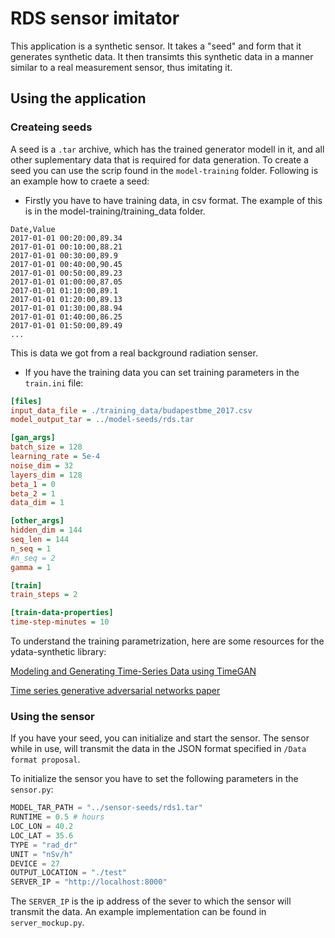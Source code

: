 # RDS sensor imitator
This application is a synthetic sensor. It takes a "seed" and form that it generates synthetic data. It then transimts this synthetic data in a manner similar to a real measurement sensor, thus imitating it. 

## Using the application
### Createing seeds
A seed is a `.tar` archive, which has the trained generator modell in it, and all other suplementary data that is required for data generation. To create a seed you can use the scrip found in the `model-training` folder. Following is an example how to craete a seed:

- Firstly you have to have training data, in csv format. The example of this is in the model-training/training_data folder.
```csv
Date,Value
2017-01-01 00:20:00,89.34
2017-01-01 00:10:00,88.21
2017-01-01 00:30:00,89.9
2017-01-01 00:40:00,90.45
2017-01-01 00:50:00,89.23
2017-01-01 01:00:00,87.05
2017-01-01 01:10:00,89.1
2017-01-01 01:20:00,89.13
2017-01-01 01:30:00,88.94
2017-01-01 01:40:00,86.25
2017-01-01 01:50:00,89.49
...
```
This is data we got from a real background radiation senser.

- If you have the training data you can set training parameters in the `train.ini` file:
```ini
[files]
input_data_file = ./training_data/budapestbme_2017.csv
model_output_tar = ../model-seeds/rds.tar

[gan_args]
batch_size = 128
learning_rate = 5e-4
noise_dim = 32
layers_dim = 128
beta_1 = 0
beta_2 = 1
data_dim = 1

[other_args]
hidden_dim = 144
seq_len = 144
n_seq = 1
#n_seq = 2
gamma = 1

[train]
train_steps = 2

[train-data-properties]
time-step-minutes = 10
```
To understand the training parametrization, here are some resources for the ydata-synthetic library:

[Modeling and Generating Time-Series Data using TimeGAN](https://towardsdatascience.com/modeling-and-generating-time-series-data-using-timegan-29c00804f54d)

[Time series generative adversarial networks paper](https://proceedings.neurips.cc/paper_files/paper/2019/file/c9efe5f26cd17ba6216bbe2a7d26d490-Paper.pdf)

### Using the sensor
If you have your seed, you can initialize and start the sensor. The sensor while in use, will transmit the data in the JSON format specified in `/Data format proposal`.

To initialize the sensor you have to set the following parameters in the `sensor.py`:
```python
MODEL_TAR_PATH = "../sensor-seeds/rds1.tar"
RUNTIME = 0.5 # hours
LOC_LON = 40.2
LOC_LAT = 35.6
TYPE = "rad_dr"
UNIT = "nSv/h"
DEVICE = 27
OUTPUT_LOCATION = "./test"
SERVER_IP = "http://localhost:8000"
```
The `SERVER_IP` is the ip address of the sever to which the sensor will transmit the data. An example implementation can be found in `server_mockup.py`.